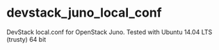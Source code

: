 devstack_juno_local_conf
========================

DevStack local.conf for OpenStack Juno. Tested with Ubuntu 14.04 LTS (trusty) 64 bit
